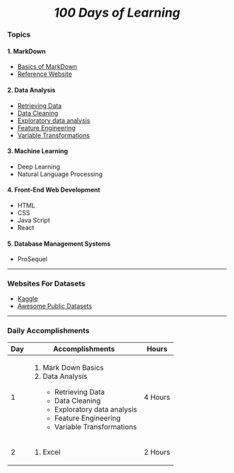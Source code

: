 # <h1 align="center" style="border-bottom: none"> *100 Days of Learning* </h1>

### Topics
#### 1. MarkDown
- [Basics of MarkDown]()
- [Reference Website](https://www.markdownguide.org/basic-syntax/)
#### 2. Data Analysis
- [Retrieving Data](https://github.com/unKNOWN-G/100-Days-of-Learning/tree/main/Data_Analysis/Retrieving_Data)
- [Data Cleaning]()
- [Exploratory data analysis]()
- [Feature Engineering]()
- [Variable Transformations]()

#### 3. Machine Learning
 - Deep Learning
 - Natural Language Processing
#### 4. Front-End Web Development
 - HTML
 - CSS
 - Java Script
 - React
#### 5. Database Management Systems
 - ProSequel


---
### Websites For Datasets
 - [Kaggle](https://www.kaggle.com/datasets)
 - [Awesome Public Datasets](https://github.com/awesomedata/awesome-public-datasets)

---
### Daily Accomplishments 
Day |Accomplishments                                                                                                                                                                                                | Hours
----|----------------------------------------------------------------------------------------------------------------------------------------------------------------------------------------------------------------|------
1   | <ol><li>Mark Down Basics</li><li>Data Analysis</li><ul><li>Retrieving Data</li><li>Data Cleaning</li><li>Exploratory data analysis</li><li>Feature Engineering</li><li>Variable Transformations</li></ul></ol> | 4 Hours
2   | <ol><li>Excel</li></ol> | 2 Hours



